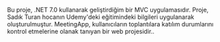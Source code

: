 Bu proje, .NET 7.0 kullanarak geliştirdiğim bir MVC uygulamasıdır. Proje, Sadık Turan hocanın Udemy'deki eğitimindeki bilgileri uygulanarak oluşturulmuştur.
MeetingApp, kullanıcıların toplantılara katılım durumlarını kontrol etmelerine olanak tanıyan bir web projesidir..
